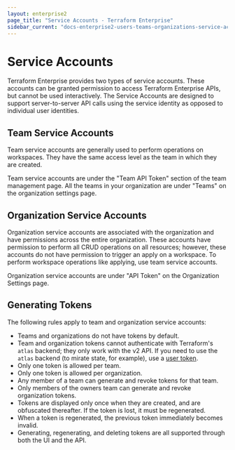 ```yaml
---
layout: enterprise2
page_title: "Service Accounts - Terraform Enterprise"
sidebar_current: "docs-enterprise2-users-teams-organizations-service-accounts"
---
```


# Service Accounts

Terraform Enterprise provides two types of service accounts. These accounts can be granted permission to access Terraform Enterprise APIs, but cannot be used interactively. The Service Accounts are designed to support server-to-server API calls using the service identity as opposed to individual user identities.

## Team Service Accounts

Team service accounts are generally used to perform operations on workspaces. They have the same access level as the team in which they are created.

Team service accounts are under the "Team API Token" section of the team management page. All the teams in your organization are under "Teams" on the organization settings page.


## Organization Service Accounts

Organization service accounts are associated with the organization and have permissions across the entire organization. These accounts have permission to perform all CRUD operations on all resources; however, these accounts do not have permission to trigger an apply on a workspace. To perform workspace operations like applying, use team service accounts.

Organization service accounts are under "API Token" on the Organization Settings page.

## Generating Tokens

The following rules apply to team and organization service accounts:

- Teams and organizations do not have tokens by default.
- Team and organization tokens cannot authenticate with Terraform's `atlas` backend; they only work with the v2 API. If you need to use the `atlas` backend (to mirate state, for example), use a [user token](./users.html#api-tokens).
- Only one token is allowed per team.
- Only one token is allowed per organization.
- Any member of a team can generate and revoke tokens for that team.
- Only members of the owners team can generate and revoke organization tokens.
- Tokens are displayed only once when they are created, and are obfuscated thereafter. If the token is lost, it must be regenerated.
- When a token is regenerated, the previous token immediately becomes invalid.
- Generating, regenerating, and deleting tokens are all supported through both the UI and the API.
